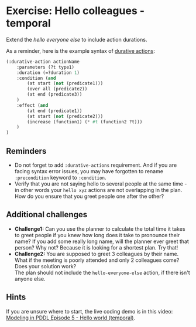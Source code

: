 # Exercise: Hello colleagues - temporal

Extend the _hello everyone else_ to include action durations.

As a reminder, here is the example syntax of [durative actions](https://planning.wiki/ref/pddl21/domain#durative-actions):

```lisp
(:durative-action actionName
    :parameters (?t type1)
    :duration (=?duration 1)
    :condition (and
        (at start (not (predicate1)))
        (over all (predicate2))
        (at end (predicate3))
    )
    :effect (and
        (at end (predicate1))
        (at start (not (predicate2)))
        (increase (function1) (* #t (function2 ?t)))
    )
)
```

## Reminders

* Do not forget to add `:durative-actions` requirement. And if you are facing syntax error issues, you may have forgotten to rename `:precondition` keyword to `:condition`.
* Verify that you are not saying hello to several people at the same time - in other words your `hello xyz` actions are not overlapping in the plan. How do you ensure that you greet people one after the other?

## Additional challenges

* **Challenge1:** Can you use the planner to calculate the total time it takes to greet people if you knew how long does it take to pronounce their name? If you add some really long name, will the planner ever greet that person? Why not? Because it is looking for a shortest plan. Try that!
* **Challenge2:** You are supposed to greet 3 colleagues by their name. What if the meeting is poorly attended and only 2 colleagues come? Does your solution work?\
The plan should not include the `hello-everyone-else` action, if there isn't anyone else.

## Hints

If you are unsure where to start, the live coding demo is in this video: [Modeling in PDDL Episode 5 - Hello world (temporal)](https://youtu.be/4-3WnU86KG8).
